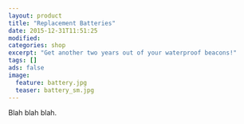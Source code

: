 ```yaml
---
layout: product
title: "Replacement Batteries"
date: 2015-12-31T11:51:25
modified:
categories: shop
excerpt: "Get another two years out of your waterproof beacons!"
tags: []
ads: false
image:
  feature: battery.jpg
  teaser: battery_sm.jpg
---
```


Blah blah blah.
